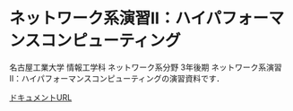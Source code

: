 # ネットワーク系演習II：ハイパフォーマンスコンピューティング
名古屋工業大学 情報工学科 ネットワーク系分野 3年後期 ネットワーク系演習II：ハイパフォーマンスコンピューティングの演習資料です．

[ドキュメントURL](https://fukushimalab.github.io/hpc_exercise/)
